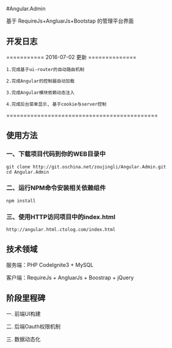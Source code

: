 #Angular.Admin

基于 RequireJs+AngluarJs+Bootstap 的管理平台界面

## 开发日志

=========== 2016-07-02 更新 ==============
    
    1.完成基于ui-router的自动路由机制

    2.完成Angular的控制器自动加载

    3.完成Angular模块依赖动态注入
    
    4.完成后台菜单显示, 基于cookie与server控制

============================================

## 使用方法
### 一、下载项目代码到你的WEB目录中
```shell
git clone http://git.oschina.net/zoujingli/Angular.Admin.git
cd Angular.Admin
```
### 二、运行NPM命令安装相关依赖组件
```shell
npm install
```
### 三、使用HTTP访问项目中的index.html
```link
http://angular.html.ctolog.com/index.html
```

## 技术领域

服务端：PHP CodeIgnite3 + MySQL

客户端：RequireJs + AngluarJs + Boostrap + jQuery

## 阶段里程碑

一. 前端UI构建

二. 后端Oauth权限机制

三. 数据动态化 